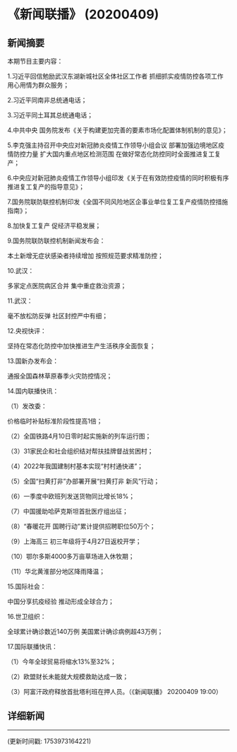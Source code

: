 # 《新闻联播》 (20200409)

## 新闻摘要

本期节目主要内容：

1.习近平回信勉励武汉东湖新城社区全体社区工作者 抓细抓实疫情防控各项工作 用心用情为群众服务；

2.习近平同南非总统通电话；

3.习近平同土耳其总统通电话；

4.中共中央 国务院发布《关于构建更加完善的要素市场化配置体制机制的意见》；

5.李克强主持召开中央应对新冠肺炎疫情工作领导小组会议 部署加强边境地区疫情防控力量 扩大国内重点地区检测范围 在做好常态化防控同时全面推进复工复产；

6.中央应对新冠肺炎疫情工作领导小组印发《关于在有效防控疫情的同时积极有序推进复工复产的指导意见》；

7.国务院联防联控机制印发《全国不同风险地区企事业单位复工复产疫情防控措施指南》；

8.加快复工复产 促经济平稳发展；

9.国务院联防联控机制新闻发布会：

本土新增无症状感染者持续增加 按照规范要求精准防控；

10.武汉：

多家定点医院病区合并 集中重症救治资源；

11.武汉：

毫不放松防反弹 社区封控严中有细；

12.央视快评：

坚持在常态化防控中加快推进生产生活秩序全面恢复；

13.国新办发布会：

通报全国森林草原春季火灾防控情况；

14.国内联播快讯：

（1）发改委：

价格临时补贴标准阶段性提高1倍；

（2）全国铁路4月10日零时起实施新的列车运行图；

（3）31家民企和社会组织结对帮扶挂牌督战贫困村；

（4）2022年我国建制村基本实现“村村通快递”；

（5）全国“扫黄打非”办部署开展“扫黄打非 新风”行动；

（6）一季度中欧班列发送货物同比增长18%；

（7）中国援助哈萨克斯坦首批医疗组出征；

（8）“春暖花开 国聘行动”累计提供招聘职位50万个；

（9）上海高三 初三年级将于4月27日返校开学；

（10）鄂尔多斯4000多万亩草场进入休牧期；

（11）华北黄淮部分地区降雨降温；

15.国际社会：

中国分享抗疫经验 推动形成全球合力；

16.世卫组织：

全球累计确诊数近140万例 美国累计确诊病例超43万例；

17.国际联播快讯：

（1）今年全球贸易将缩水13%至32%；

（2）欧盟财长未能就大规模救助达成一致；

（3）阿富汗政府释放首批塔利班在押人员。（《新闻联播》 20200409 19:00）

## 详细新闻

---

(更新时间戳: 1753973164221)

